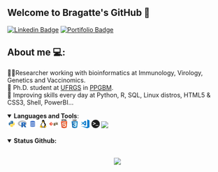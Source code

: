 ## Welcome to Bragatte's GitHub 👋

<!--
**BragatteMAS/BragatteMAS** is a ✨ _special_ ✨ repository because its `README.md` (this file) appears on your GitHub profile.
-->

[![Linkedin Badge](https://img.shields.io/badge/-LinkedIn-blue?style=flat-square&logo=Linkedin&logoColor=white&link=www.linkedin.com/in/bragatte)](https://www.linkedin.com/in/bragatte/)
[![Portifolio Badge](https://img.shields.io/badge/-Portfolio-green?style=flat-square&logo=Portfolio&logoColor=white&link=https://bit.ly/bragatte/)](https://bit.ly/bragatte)
 
## About me 💻:
👨‍💻Researcher working with bioinformatics at Immunology, Virology, Genetics and Vaccinomics.
<br>
🔬 Ph.D. student at [UFRGS](http://www.ufrgs.br/ufrgs/inicial) in [PPGBM](http://www.ufrgs.br/ppgbm/).
<br>
🌱 Improving skills every day at Python, R, SQL, Linux distros, HTML5 & CSS3, Shell, PowerBI...
<br>

<details open>
 <summary><b>Languages and Tools</b>:</summary>
<code><img height="20" src="https://raw.githubusercontent.com/github/explore/80688e429a7d4ef2fca1e82350fe8e3517d3494d/topics/python/python.png"></code>
<code><img height="20" src="https://raw.githubusercontent.com/github/explore/80688e429a7d4ef2fca1e82350fe8e3517d3494d/topics/r/r.png"></code>
<code><img height="20" src="https://raw.githubusercontent.com/github/explore/80688e429a7d4ef2fca1e82350fe8e3517d3494d/topics/sql/sql.png"></code>
<code><img height="20" src="https://raw.githubusercontent.com/github/explore/80688e429a7d4ef2fca1e82350fe8e3517d3494d/topics/linux/linux.png"></code>
<code><img height="20" src="https://raw.githubusercontent.com/github/explore/80688e429a7d4ef2fca1e82350fe8e3517d3494d/topics/git/git.png"></code>
<code><img height="20" src="https://raw.githubusercontent.com/github/explore/80688e429a7d4ef2fca1e82350fe8e3517d3494d/topics/html/html.png"></code>
<code><img height="20" src="https://raw.githubusercontent.com/github/explore/80688e429a7d4ef2fca1e82350fe8e3517d3494d/topics/css/css.png"></code>
<code><img height="20" src="https://raw.githubusercontent.com/github/explore/80688e429a7d4ef2fca1e82350fe8e3517d3494d/topics/visual-studio-code/visual-studio-code.png"></code>
<code><img height="20" src="https://raw.githubusercontent.com/github/explore/80688e429a7d4ef2fca1e82350fe8e3517d3494d/topics/terminal/terminal.png"></code>
<code><img height="20" src="https://raw.githubusercontent.com/github/explore/80688e429a7d4ef2fca1e82350fe8e3517d3494d/topics/google-colab/google-colab.png"></code>


</details>

<br>

<details open>
 <summary><b>Status Github:</b> </summary>

<br>

<p align = "center">
  <img src = "https://github-readme-stats.vercel.app/api?username=BragatteMAS&show_icons=true&theme=">
</p>
